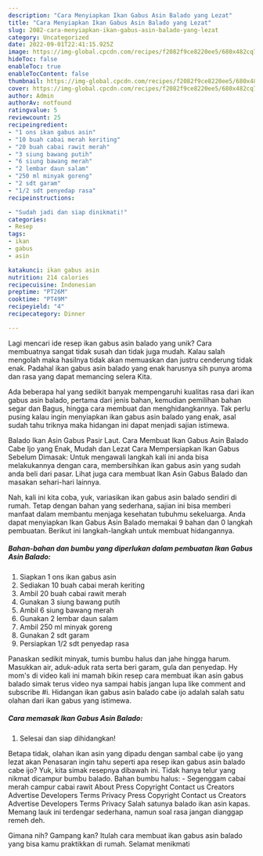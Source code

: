 ```yaml
---
description: "Cara Menyiapkan Ikan Gabus Asin Balado yang Lezat"
title: "Cara Menyiapkan Ikan Gabus Asin Balado yang Lezat"
slug: 2082-cara-menyiapkan-ikan-gabus-asin-balado-yang-lezat
category: Uncategorized
date: 2022-09-01T22:41:15.925Z
image: https://img-global.cpcdn.com/recipes/f2082f9ce8220ee5/680x482cq70/ikan-gabus-asin-balado-foto-resep-utama.jpg
hideToc: false
enableToc: true
enableTocContent: false
thumbnail: https://img-global.cpcdn.com/recipes/f2082f9ce8220ee5/680x482cq70/ikan-gabus-asin-balado-foto-resep-utama.jpg
cover: https://img-global.cpcdn.com/recipes/f2082f9ce8220ee5/680x482cq70/ikan-gabus-asin-balado-foto-resep-utama.jpg
author: Admin
authorAv: notfound
ratingvalue: 5
reviewcount: 25
recipeingredient:
- "1 ons ikan gabus asin"
- "10 buah cabai merah keriting"
- "20 buah cabai rawit merah"
- "3 siung bawang putih"
- "6 siung bawang merah"
- "2 lembar daun salam"
- "250 ml minyak goreng"
- "2 sdt garam"
- "1/2 sdt penyedap rasa"
recipeinstructions:

- "Sudah jadi dan siap dinikmati!"
categories:
- Resep
tags:
- ikan
- gabus
- asin

katakunci: ikan gabus asin 
nutrition: 214 calories
recipecuisine: Indonesian
preptime: "PT26M"
cooktime: "PT49M"
recipeyield: "4"
recipecategory: Dinner

---
```





Lagi mencari ide resep ikan gabus asin balado yang unik? Cara membuatnya sangat tidak susah dan tidak juga mudah. Kalau salah mengolah maka hasilnya tidak akan memuaskan dan justru cenderung tidak enak. Padahal ikan gabus asin balado yang enak harusnya sih punya aroma dan rasa yang dapat memancing selera Kita.





Ada beberapa hal yang sedikit banyak mempengaruhi kualitas rasa dari ikan gabus asin balado, pertama dari jenis bahan, kemudian pemilihan bahan segar dan Bagus, hingga cara membuat dan menghidangkannya. Tak perlu pusing kalau ingin menyiapkan ikan gabus asin balado yang enak,      asal sudah tahu triknya maka hidangan ini dapat menjadi sajian istimewa.














Balado Ikan Asin Gabus Pasir Laut. Cara Membuat Ikan Gabus Asin Balado Cabe Ijo yang Enak, Mudah dan Lezat Cara Mempersiapkan Ikan Gabus Sebelum Dimasak: Untuk mengawali langkah kali ini anda bisa melakukannya dengan cara, membersihkan ikan gabus asin yang sudah anda beli dari pasar. Lihat juga cara membuat Ikan Asin Gabus Balado dan masakan sehari-hari lainnya.






Nah, kali ini kita coba, yuk, variasikan ikan gabus asin balado sendiri di rumah. Tetap dengan bahan yang sederhana, sajian ini bisa memberi manfaat dalam membantu menjaga kesehatan tubuhmu sekeluarga. Anda dapat menyiapkan Ikan Gabus Asin Balado memakai 9 bahan dan 0 langkah pembuatan. Berikut ini langkah-langkah untuk membuat hidangannya.

<!--inarticleads1-->

##### Bahan-bahan dan bumbu yang diperlukan dalam pembuatan Ikan Gabus Asin Balado:

1. Siapkan 1 ons ikan gabus asin
1. Sediakan 10 buah cabai merah keriting
1. Ambil 20 buah cabai rawit merah
1. Gunakan 3 siung bawang putih
1. Ambil 6 siung bawang merah
1. Gunakan 2 lembar daun salam
1. Ambil 250 ml minyak goreng
1. Gunakan 2 sdt garam
1. Persiapkan 1/2 sdt penyedap rasa


Panaskan sedikit minyak, tumis bumbu halus dan jahe hingga harum. Masukkan air, aduk-aduk rata serta beri garam, gula dan penyedap. Hy mom&#39;s di video kali ini mamah bikin resep cara membuat ikan asin gabus balado simak terus video nya sampai habis jangan lupa like comment and subscribe #i. Hidangan ikan gabus asin balado cabe ijo adalah salah satu olahan dari ikan gabus yang istimewa. 

<!--inarticleads2-->

##### Cara memasak Ikan Gabus Asin Balado:


1. Selesai dan siap dihidangkan!

Betapa tidak, olahan ikan asin yang dipadu dengan sambal cabe ijo yang lezat akan Penasaran ingin tahu seperti apa resep ikan gabus asin balado cabe ijo? Yuk, kita simak resepnya dibawah ini. Tidak hanya telur yang nikmat dicampur bumbu balado. Bahan bumbu halus: - Segenggam cabai merah campur cabai rawit About Press Copyright Contact us Creators Advertise Developers Terms Privacy Press Copyright Contact us Creators Advertise Developers Terms Privacy Salah satunya balado ikan asin kapas. Memang lauk ini terdengar sederhana, namun soal rasa jangan dianggap remeh deh. 

Gimana nih? Gampang kan? Itulah cara membuat ikan gabus asin balado yang bisa kamu praktikkan di rumah. Selamat menikmati
